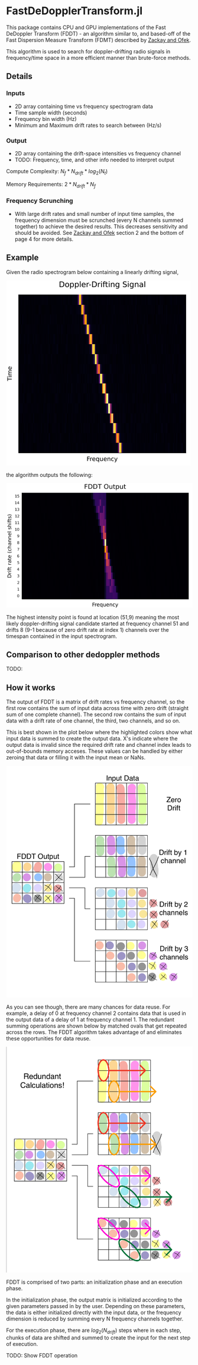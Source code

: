 # FastDeDopplerTransform.jl

This package contains CPU and GPU implementations of the Fast DeDoppler Transform (FDDT) -
an algorithm similar to, and based-off of the Fast Dispersion Measure Transform (FDMT)
described by [Zackay and Ofek](https://arxiv.org/abs/1411.5373).

This algorithm is used to search for doppler-drifting radio signals in frequency/time space
in a more efficient manner than brute-force methods.


## Details

### Inputs

- 2D array containing time vs frequency spectrogram data
- Time sample width (seconds)
- Frequency bin width (Hz)
- Minimum and Maximum drift rates to search between (Hz/s)

### Output

- 2D array containing the drift-space intensities vs frequency channel
- TODO: Frequency, time, and other info needed to interpret output

Compute Complexity: $N_f * N_{drift} * log_2(N_t)$

Memory Requirements: $2 * N_{drift} * N_f$

### Frequency Scrunching

- With large drift rates and small number of input time samples, the frequency dimension
must be scrunched (every N channels summed together) to achieve the desired results. This
decreases sensitivity and should be avoided. See
[Zackay and Ofek](https://arxiv.org/abs/1411.5373) section 2 and the bottom of page 4 for
more details.


## Example

Given the radio spectrogram below containing a linearly drifting signal,

![Demo Doppler-Drifting Signal](assets/doppler_drifting_signal_example.png)

the algorithm outputs the following:

![Demo Output](assets/example_output.png)

The highest intensity point is found at location (51,9) meaning the most likely doppler-drifting
signal candidate started at frequency channel 51 and drifts 8 (9-1 because of zero drift
rate at index 1) channels over the timespan contained in the input spectrogram.


## Comparison to other dedoppler methods

TODO:


## How it works

The output of FDDT is a matrix of drift rates vs frequency channel, so the first row contains
the sum of input data across time with zero drift (straight sum of one complete channel).
The second row contains the sum of input data with a drift rate of one channel, the third,
two channels, and so on.

This is best shown in the plot below where the highlighted colors
show what input data is summed to create the output data. X's indicate where the output data
is invalid since the required drift rate and channel index leads to out-of-bounds memory
acceses. These values can be handled by either zeroing that data or filling it with the input
mean or NaNs.

![input output diagram](assets/input_output_diagram.jpeg)

As you can see though, there are many chances for data reuse. For example, a delay of 0 at
frequency channel 2 contains data that is used in the output data of a delay of 1 at
frequency channel 1. The redundant summing operations are shown below by matched ovals that get
repeated across the rows. The FDDT algorithm takes advantage of and eliminates these opportunities for data reuse.

![redundant calculations](assets/redundant_calculations.jpeg)

FDDT is comprised of two parts: an initialization phase and an execution phase.

In the initialization phase, the output matrix is initialized according to the given
parameters passed in by the user. Depending on these parameters, the data is either initialized
directly with the input data, or the frequency dimension is reduced by summing every N
frequency channels together.

For the execution phase, there are $log_2(N_{drift})$ steps where in each step, chunks of data
are shifted and summed to create the input for the next step of execution.

TODO: Show FDDT operation
